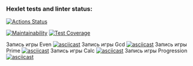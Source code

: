 ### Hexlet tests and linter status:
[![Actions Status](https://github.com/Wingle-ops/java-project-61/actions/workflows/hexlet-check.yml/badge.svg)](https://github.com/Wingle-ops/java-project-61/actions)

[![Maintainability](https://api.codeclimate.com/v1/badges/87dbcd444bba623cf097/maintainability)](https://codeclimate.com/github/Wingle-ops/java-project-61/maintainability)
[![Test Coverage](https://api.codeclimate.com/v1/badges/87dbcd444bba623cf097/test_coverage)](https://codeclimate.com/github/Wingle-ops/java-project-61/test_coverage)


Запись игры Even [![asciicast](https://asciinema.org/a/SisfGA5U2OEVoW4sdDI3MaFg8.svg)](https://asciinema.org/a/SisfGA5U2OEVoW4sdDI3MaFg8)
Запись игры Gcd [![asciicast](https://asciinema.org/a/8iFkIDn4xj0hXivfltdHmJHTg.svg)](https://asciinema.org/a/8iFkIDn4xj0hXivfltdHmJHTg) 
Запись игры Prime [![asciicast](https://asciinema.org/a/tJFAeMxfMmQQ9j3PHpphUjAcP.svg)](https://asciinema.org/a/tJFAeMxfMmQQ9j3PHpphUjAcP) 
Запись игры Calc [![asciicast](https://asciinema.org/a/uwtS93oWFLzF7TVF0D97TGsMr.svg)](https://asciinema.org/a/uwtS93oWFLzF7TVF0D97TGsMr) 
Запись игры Progression [![asciicast](https://asciinema.org/a/hng5AwaXiI1rFnLMidicXdKNC.svg)](https://asciinema.org/a/hng5AwaXiI1rFnLMidicXdKNC) 